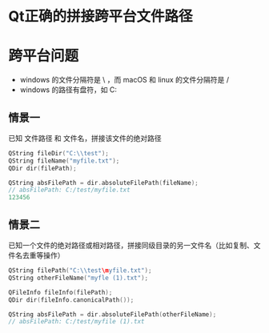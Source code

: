 # Qt正确的拼接跨平台文件路径

# 跨平台问题

- windows 的文件分隔符是 \ ，而 macOS 和 linux 的文件分隔符是 /
- windows 的路径有盘符，如 C:

## 情景一

已知 文件路径 和 文件名，拼接该文件的绝对路径

```C++
QString fileDir("C:\\test");
QString fileName("myfile.txt");
QDir dir(filePath);

QString absFilePath = dir.absoluteFilePath(fileName);
// absFilePath: C:/test/myfile.txt
123456
```

## 情景二

已知一个文件的绝对路径或相对路径，拼接同级目录的另一文件名（比如复制、文件名去重等操作）

```C++
QString filePath("C:\\test\myfile.txt");
QString otherFileName("myfle (1).txt");

QFileInfo fileInfo(filePath);
QDir dir(fileInfo.canonicalPath());

QString absFilePath = dir.absoluteFilePath(otherFileName);
// absFilePath: C:/test/myfile (1).txt
```